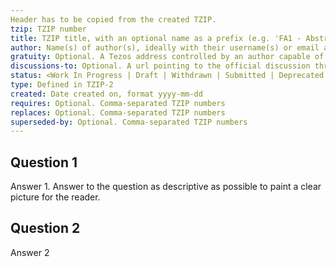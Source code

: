 ```yaml
---
Header has to be copied from the created TZIP.
tzip: TZIP number
title: TZIP title, with an optional name as a prefix (e.g. 'FA1 - Abstract Ledger')
author: Name(s) of author(s), ideally with their username(s) or email address(es)
gratuity: Optional. A Tezos address controlled by an author capable of receiving gratuities from grateful Tezos users
discussions-to: Optional. A url pointing to the official discussion thread
status: <Work In Progress | Draft | Withdrawn | Submitted | Deprecated | Superseded>
type: Defined in TZIP-2
created: Date created on, format yyyy-mm-dd
requires: Optional. Comma-separated TZIP numbers
replaces: Optional. Comma-separated TZIP numbers
superseded-by: Optional. Comma-separated TZIP numbers
---
```


## Question 1

Answer 1. Answer to the question as descriptive as possible to paint a clear
picture for the reader.


## Question 2

Answer 2

